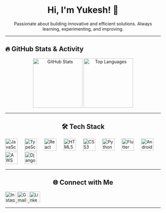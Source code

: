 <h1 align="center">Hi, I'm Yukesh! 🚀</h1>

<p align="center">
  Passionate about building innovative and efficient solutions. Always learning, experimenting, and improving.  
</p>

---

## 🔥 GitHub Stats & Activity

<div align="center">
  <!-- GitHub Stats -->
  <img src="https://github-readme-stats.vercel.app/api?username=yukesh12&show_icons=true&count_private=true&theme=tokyonight&hide_border=true" height="160" alt="GitHub Stats" />

  <!-- Most Used Languages -->
  <img src="https://github-readme-stats.vercel.app/api/top-langs?username=yukesh12&layout=compact&langs_count=6&theme=tokyonight&hide_border=true" height="160" alt="Top Languages" />


---

## 🛠️ Tech Stack
<div align="left">
  <img src="https://cdn.jsdelivr.net/gh/devicons/devicon/icons/javascript/javascript-original.svg" height="40" alt="JavaScript" />
  <img width="15" />
  <img src="https://cdn.jsdelivr.net/gh/devicons/devicon/icons/typescript/typescript-original.svg" height="40" alt="TypeScript" />
  <img width="15" />
  <img src="https://cdn.jsdelivr.net/gh/devicons/devicon/icons/react/react-original.svg" height="40" alt="React" />
  <img width="15" />
  <img src="https://cdn.jsdelivr.net/gh/devicons/devicon/icons/html5/html5-original.svg" height="40" alt="HTML5" />
  <img width="15" />
  <img src="https://cdn.jsdelivr.net/gh/devicons/devicon/icons/css3/css3-original.svg" height="40" alt="CSS3" />
  <img width="15" />
  <img src="https://cdn.jsdelivr.net/gh/devicons/devicon/icons/python/python-original.svg" height="40" alt="Python" />
  <img width="15" />
  <img src="https://cdn.jsdelivr.net/gh/devicons/devicon/icons/flutter/flutter-original.svg" height="40" alt="Flutter" />
  <img width="15" />
  <img src="https://cdn.jsdelivr.net/gh/devicons/devicon/icons/android/android-original.svg" height="40" alt="Android" />
  <img width="15" />
 <img src="https://cdn.jsdelivr.net/gh/devicons/devicon/icons/amazonwebservices/amazonwebservices-original-wordmark.svg" height="40" alt="AWS" />
 <img width="15" />
  <img src="https://cdn.jsdelivr.net/gh/devicons/devicon/icons/django/django-plain.svg" height="40" alt="Django" />
</div>

---

## 🌐 Connect with Me
<div align="left">
  <a href="https://www.instagram.com/mr_yukesh_/?next=%2F" target="_blank">
    <img src="https://img.shields.io/badge/Instagram-E4405F?style=for-the-badge&logo=instagram&logoColor=white" height="35" alt="Instagram" />
  </a>
  <a href="mailto:yukeshdevkota@gmail.com" target="_blank">
    <img src="https://img.shields.io/badge/Gmail-D14836?style=for-the-badge&logo=gmail&logoColor=white" height="35" alt="Gmail" />
  </a>
  <a href="https://www.linkedin.com/in/yukesh-devkota/" target="_blank">
    <img src="https://img.shields.io/badge/LinkedIn-0077B5?style=for-the-badge&logo=linkedin&logoColor=white" height="35" alt="LinkedIn" />
  </a>
</div>

---

